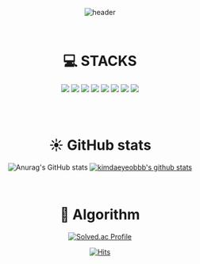 <div align = center>

  ![header](https://capsule-render.vercel.app/api?type=waving&color=B897FF&height=300&section=header&text=Just%20Keep%20Going&fontSize=90)

  <br>
  
  
  <div align=center><h1>💻 STACKS</h1></div>

  <img src="https://img.shields.io/badge/python-3776AB?style=for-the-badge&logo=python&logoColor=white"> 
  <img src="https://img.shields.io/badge/java-007396?style=for-the-badge&logo=java&logoColor=white"> 
  <img src="https://img.shields.io/badge/html5-E34F26?style=for-the-badge&logo=html5&logoColor=white"> 
  <img src="https://img.shields.io/badge/css3-1572B6?style=for-the-badge&logo=css3&logoColor=white"> 
  <img src="https://img.shields.io/badge/javascript-F7DF1E?style=for-the-badge&logo=javascript&logoColor=black"> 
  <img src="https://img.shields.io/badge/github-181717?style=for-the-badge&logo=github&logoColor=white">
  <img src="https://img.shields.io/badge/git-F05032?style=for-the-badge&logo=git&logoColor=white">
  <img src="https://img.shields.io/badge/GitKraken-179287?style=for-the-badge&logo=GitKraken&logoColor=white">

  <br>
</div>

 <br><br>




<div align=center><h1>☀️ GitHub stats</h1></div>
  
<div align=center>
  
![Anurag's GitHub stats](https://github-readme-stats.vercel.app/api?username=kimdaeyeobbb&&show_icons=true&theme=buefy)
[![kimdaeyeobbb's github stats](https://github-readme-stats.vercel.app/api/top-langs/?username=kimdaeyeobbb&exclude_repo=Sullivan_web4&show_icons=true&hide_border=true&title_color=004386&icon_color=004386&layout=compact)](https://github.com/kimdaeyeobbb)
  
</div> 
<br>
 
 
 
 
 
 
<div align=center><h1>🔀 Algorithm</h1>

[![Solved.ac Profile](http://mazassumnida.wtf/api/v2/generate_badge?boj=kimdyk1)](https://solved.ac/이름/)
  

</div>

<div align=center>

  [![Hits](https://hits.seeyoufarm.com/api/count/incr/badge.svg?url=https%3A%2F%2Fgithub.com%2Fkimdaeyeobbb%2Fhit-counter&count_bg=%233E9DFF&title_bg=%2379BDFF&icon=&icon_color=%23EB1A1A&title=hits&edge_flat=true)](https://hits.seeyoufarm.com)

</div>








<!--
**kimdaeyeobbb/kimdaeyeobbb** is a ✨ _special_ ✨ repository because its `README.md` (this file) appears on your GitHub profile.

Here are some ideas to get you started:

- 🔭 I’m currently working on ...
- 🌱 I’m currently learning ...
- 👯 I’m looking to collaborate on ...
- 🤔 I’m looking for help with ...
- 💬 Ask me about ...
- 📫 How to reach me: ...
- 😄 Pronouns: ...
- ⚡ Fun fact: ...
-->
